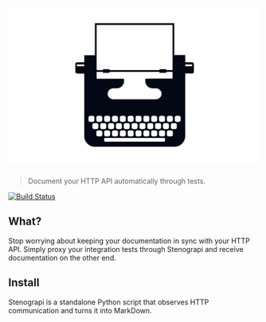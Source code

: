 # [![Stenograpi](docs/img/header.png)](https://github.com/michaelmcmillan/Stenograpi)

> Document your HTTP API automatically through tests.

[![Build Status](https://travis-ci.org/michaelmcmillan/Stenograpi.svg?branch=master)](https://travis-ci.org/michaelmcmillan/Stenograpi)

## What?
Stop worrying about keeping your documentation in sync with your HTTP API. Simply proxy your integration tests through Stenograpi and receive documentation on the other end.

## Install
Stenograpi is a standalone Python script that observes HTTP communication and turns it into MarkDown.
